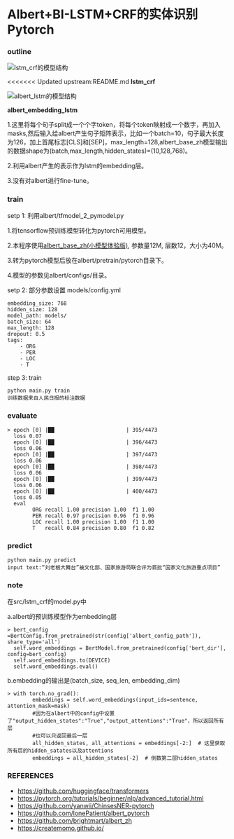 # Albert+BI-LSTM+CRF的实体识别 Pytorch
### outline
![lstm_crf的模型结构](https://raw.githubusercontent.com/jiangnanboy/albert_lstm_crf_ner/master/pics/lstm_crf_layers.png)

<<<<<<< Updated upstream:README.md
**lstm_crf**

![albert_lstm的模型结构](https://raw.githubusercontent.com/jiangnanboy/albert_lstm_crf_ner/master/pics/albert_lstm.png)

**albert_embedding_lstm**

1.这里将每个句子split成一个个字token，将每个token映射成一个数字，再加入masks,然后输入给albert产生句子矩阵表示，比如一个batch=10，句子最大长度为126，加上首尾标志[CLS]和[SEP]，max_length=128,albert_base_zh模型输出的数据shape为(batch,max_length,hidden_states)=(10,128,768)。

2.利用albert产生的表示作为lstm的embedding层。

3.没有对albert进行fine-tune。

### train
setp 1: 利用albert/tfmodel_2_pymodel.py

1.将tensorflow预训练模型转化为pytorch可用模型。

2.本程序使用[albert_base_zh(小模型体验版)](https://storage.googleapis.com/albert_zh/albert_base_zh.zip), 参数量12M, 层数12，大小为40M。

3.转为pytorch模型后放在albert/pretrain/pytorch目录下。

4.模型的参数见albert/configs/目录。

setp 2: 部分参数设置 models/config.yml

    embedding_size: 768
	hidden_size: 128
	model_path: models/
	batch_size: 64
	max_length: 128
	dropout: 0.5
	tags:
  		- ORG
  		- PER
  		- LOC
  		- T

step 3: train

    python main.py train
	训练数据来自人民日报的标注数据

### evaluate

    > epoch [0] |██                       | 395/4473
	  loss 0.07
      epoch [0] |██                       | 396/4473
	  loss 0.06
      epoch [0] |██                       | 397/4473
	  loss 0.06
      epoch [0] |██                       | 398/4473
	  loss 0.06
      epoch [0] |██                       | 399/4473
	  loss 0.06
      epoch [0] |██                       | 400/4473
	  loss 0.05
	  eval
	        ORG	recall 1.00	precision 1.00	f1 1.00
	        PER	recall 0.97	precision 0.96	f1 0.96
	        LOC	recall 1.00	precision 1.00	f1 1.00
	        T	recall 0.84	precision 0.80	f1 0.82
	
### predict

    python main.py predict
    input text:“刘老根大舞台”被文化部、国家旅游局联合评为首批“国家文化旅游重点项目”

### note
在src/lstm_crf的model.py中

a.albert的预训练模型作为embedding层

	> bert_config =BertConfig.from_pretrained(str(config['albert_config_path']), share_type='all')
	  self.word_embeddings = BertModel.from_pretrained(config['bert_dir'], config=bert_config)
	  self.word_embeddings.to(DEVICE)
	  self.word_embeddings.eval()

b.embedding的输出是(batch_size, seq_len, embedding_dim)

	> with torch.no_grad():
	        embeddings = self.word_embeddings(input_ids=sentence, attention_mask=mask)
	        #因为在albert中的config中设置了"output_hidden_states":"True","output_attentions":"True"，所以返回所有层
	        #也可以只返回最后一层
	        all_hidden_states, all_attentions = embeddings[-2:]  # 这里获取所有层的hidden_satates以及attentions
	        embeddings = all_hidden_states[-2]  # 倒数第二层hidden_states

### REFERENCES
-  https://github.com/huggingface/transformers
-  https://pytorch.org/tutorials/beginner/nlp/advanced_tutorial.html
-  https://github.com/yanwii/ChinsesNER-pytorch
-  https://github.com/lonePatient/albert_pytorch
-  https://github.com/brightmart/albert_zh
-  https://createmomo.github.io/

